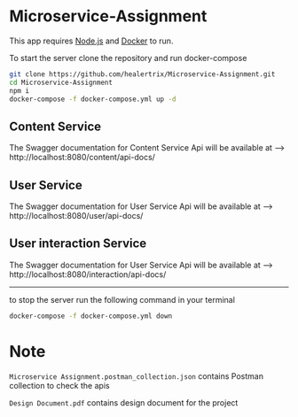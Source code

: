 # Microservice-Assignment

This app requires [Node.js](https://nodejs.org/) and [Docker](https://docs.docker.com/get-docker/) to run.

To start the server clone the repository and run docker-compose

```sh
git clone https://github.com/healertrix/Microservice-Assignment.git
cd Microservice-Assignment
npm i
docker-compose -f docker-compose.yml up -d
```

## Content Service 

The Swagger documentation for Content Service Api will be available at --> http://localhost:8080/content/api-docs/

## User Service 

The Swagger documentation for User Service Api will be available at --> http://localhost:8080/user/api-docs/

## User interaction Service 

The Swagger documentation for User Service Api will be available at --> http://localhost:8080/interaction/api-docs/

_______________
to stop the server run the following command in your terminal

```sh
docker-compose -f docker-compose.yml down
```


# Note

`Microservice Assignment.postman_collection.json` contains Postman collection to check the apis

`Design Document.pdf` contains design document for the project
